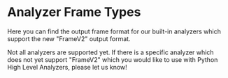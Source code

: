 # Analyzer Frame Types

Here you can find the output frame format for our built-in analyzers which support the new "FrameV2" output format.

Not all analyzers are supported yet. If there is a specific analyzer which does not yet support "FrameV2" which you would like to use with Python High Level Analyzers, please let us know!

